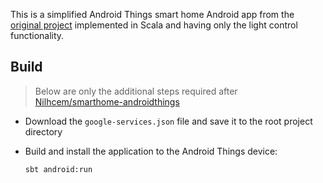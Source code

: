 This is a simplified Android Things smart home Android app from the [original project](https://github.com/Nilhcem/smarthome-androidthings) implemented in Scala and having only the light control functionality.

## Build

> Below are only the additional steps required after [Nilhcem/smarthome-androidthings](https://github.com/Nilhcem/smarthome-androidthings/blob/master/README.md#build)

* Download the `google-services.json` file and save it to the root project directory
* Build and install the application to the Android Things device:

      sbt android:run
